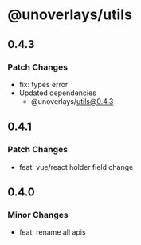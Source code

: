 # @unoverlays/utils

## 0.4.3

### Patch Changes

- fix: types error
- Updated dependencies
  - @unoverlays/utils@0.4.3

## 0.4.1

### Patch Changes

- feat: vue/react holder field change

## 0.4.0

### Minor Changes

- feat: rename all apis
